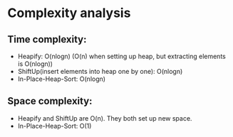 # Complexity analysis
## Time complexity: 
- Heapify: O(nlogn)   (O(n) when setting up heap, but extracting elements is O(nlogn))
- ShiftUp(insert elements into heap one by one): O(nlogn)
- In-Place-Heap-Sort: O(nlogn)
## Space complexity:
- Heapify and ShiftUp are O(n). They both set up new space.
- In-Place-Heap-Sort: O(1)
